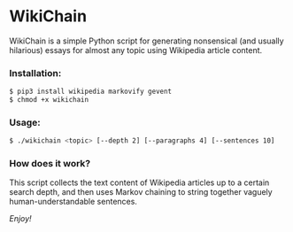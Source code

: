 # WikiChain

WikiChain is a simple Python script for generating nonsensical (and usually hilarious) essays for almost any topic using Wikipedia article content. 

### Installation:
```sh
$ pip3 install wikipedia markovify gevent
$ chmod +x wikichain
```

### Usage:
```sh
$ ./wikichain <topic> [--depth 2] [--paragraphs 4] [--sentences 10]
```

### How does it work?

This script collects the text content of Wikipedia articles up to a certain search depth,
and then uses Markov chaining to string together vaguely human-understandable sentences. 

*Enjoy!*

